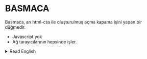 # BASMACA
Basmaca, arı html-css ile oluşturulmuş açma kapama işini yapan bir düğmedir. 

- Javascript yok
- Ağ tarayıcılarının hepsinde işler.

<details>
    <summary>Read English</summary>

Basmaca is a button that does the job of turning it on and off, created with pure html-css.

- No javascript
- It works in all web browsers.

</details>